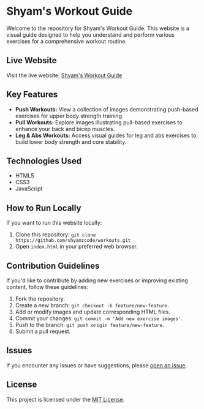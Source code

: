 # Shyam's Workout Guide

Welcome to the repository for Shyam's Workout Guide. This website is a visual guide designed to help you understand and perform various exercises for a comprehensive workout routine.

## Live Website

Visit the live website: [Shyam's Workout Guide](https://shyamzcode.github.io/workouts/)

## Key Features

- **Push Workouts:** View a collection of images demonstrating push-based exercises for upper body strength training.
- **Pull Workouts:** Explore images illustrating pull-based exercises to enhance your back and bicep muscles.
- **Leg & Abs Workouts:** Access visual guides for leg and abs exercises to build lower body strength and core stability.


## Technologies Used

- HTML5
- CSS3
- JavaScript

## How to Run Locally

If you want to run this website locally:

1. Clone this repository: `git clone https://github.com/shyamzcode/workouts.git`
2. Open `index.html` in your preferred web browser.

## Contribution Guidelines

If you'd like to contribute by adding new exercises or improving existing content, follow these guidelines:

1. Fork the repository.
2. Create a new branch: `git checkout -b feature/new-feature`.
3. Add or modify images and update corresponding HTML files.
4. Commit your changes: `git commit -m 'Add new exercise images'`.
5. Push to the branch: `git push origin feature/new-feature`.
6. Submit a pull request.

## Issues

If you encounter any issues or have suggestions, please [open an issue](https://github.com/shyamzcode/workouts/issues).

## License

This project is licensed under the [MIT License](LICENSE).
